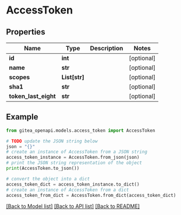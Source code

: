 # AccessToken


## Properties

Name | Type | Description | Notes
------------ | ------------- | ------------- | -------------
**id** | **int** |  | [optional] 
**name** | **str** |  | [optional] 
**scopes** | **List[str]** |  | [optional] 
**sha1** | **str** |  | [optional] 
**token_last_eight** | **str** |  | [optional] 

## Example

```python
from gitea_openapi.models.access_token import AccessToken

# TODO update the JSON string below
json = "{}"
# create an instance of AccessToken from a JSON string
access_token_instance = AccessToken.from_json(json)
# print the JSON string representation of the object
print(AccessToken.to_json())

# convert the object into a dict
access_token_dict = access_token_instance.to_dict()
# create an instance of AccessToken from a dict
access_token_from_dict = AccessToken.from_dict(access_token_dict)
```
[[Back to Model list]](../README.md#documentation-for-models) [[Back to API list]](../README.md#documentation-for-api-endpoints) [[Back to README]](../README.md)


